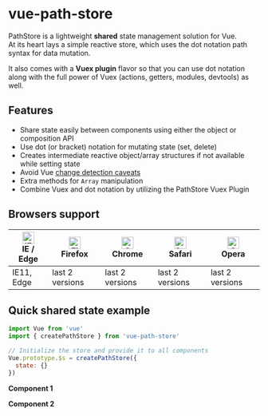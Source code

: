 # vue-path-store

PathStore is a lightweight **shared** state management solution for Vue.  
At its heart lays a simple reactive store, which uses the dot notation path syntax for data mutation.  

It also comes with a **Vuex plugin** flavor so that you can use dot notation along with the
full power of Vuex (actions, getters, modules, devtools) as well.

## Features
- Share state easily between components using either the object or composition API
- Use dot (or bracket) notation for mutating state (set, delete)
- Creates intermediate reactive object/array structures if not available while setting state
- Avoid Vue [change detection caveats](https://vuejs.org/v2/guide/reactivity.html#Change-Detection-Caveats)
- Extra methods for `Array` manipulation
- Combine Vuex and dot notation by utilizing the PathStore Vuex Plugin

## Browsers support

| [<img src="https://raw.githubusercontent.com/alrra/browser-logos/master/src/edge/edge_48x48.png" alt="IE / Edge" width="24px" height="24px" />](http://godban.github.io/browsers-support-badges/)<br/>IE / Edge | [<img src="https://raw.githubusercontent.com/alrra/browser-logos/master/src/firefox/firefox_48x48.png" alt="Firefox" width="24px" height="24px" />](http://godban.github.io/browsers-support-badges/)<br/>Firefox | [<img src="https://raw.githubusercontent.com/alrra/browser-logos/master/src/chrome/chrome_48x48.png" alt="Chrome" width="24px" height="24px" />](http://godban.github.io/browsers-support-badges/)<br/>Chrome | [<img src="https://raw.githubusercontent.com/alrra/browser-logos/master/src/safari/safari_48x48.png" alt="Safari" width="24px" height="24px" />](http://godban.github.io/browsers-support-badges/)<br/>Safari | [<img src="https://raw.githubusercontent.com/alrra/browser-logos/master/src/opera/opera_48x48.png" alt="Opera" width="24px" height="24px" />](http://godban.github.io/browsers-support-badges/)<br/>Opera |
| --------- | --------- | --------- | --------- | --------- |
| IE11, Edge| last 2 versions| last 2 versions| last 2 versions| last 2 versions

## Quick shared state example

```js
import Vue from 'vue'
import { createPathStore } from 'vue-path-store'

// Initialize the store and provide it to all components
Vue.prototype.$s = createPathStore({
  state: {}
})

```

**Component 1**
<vue-example file="Intro/Intro1" class="mt-1 mb-2" />

**Component 2**
<vue-example file="Intro/Intro2" class="mt-1" />